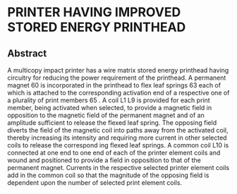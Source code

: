 # PRINTER HAVING IMPROVED STORED ENERGY PRINTHEAD

## Abstract
A multicopy impact printer has a wire matrix stored energy printhead having circuitry for reducing the power requirement of the printhead. A permanent magnet 60 is incorporated in the printhead to flex leaf springs 63 each of which is attached to the corresponding activation end of a respective one of a plurality of print members 65 . A coil L1 L9 is provided for each print member, being activated when selected, to provide a magnetic field in opposition to the magnetic field of the permanent magnet and of an amplitude sufficient to release the flexed leaf spring. The opposing field diverts the field of the magnetic coil into paths away from the activated coil, thereby increasing its intensity and requiring more current in other selected coils to release the correspond ing flexed leaf springs. A common coil L10 is connected at one end to one end of each of the printer element coils and wound and positioned to provide a field in opposition to that of the permanent magnet. Currents in the respective selected printer element coils add in the common coil so that the magnitude of the opposing field is dependent upon the number of selected print element coils.